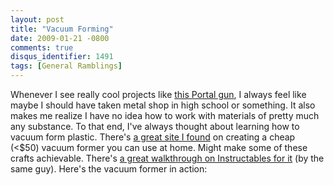 ```yaml
---
layout: post
title: "Vacuum Forming"
date: 2009-01-21 -0800
comments: true
disqus_identifier: 1491
tags: [General Ramblings]
---
```

Whenever I see really cool projects like [this Portal
gun](http://www.engadget.com/2009/01/21/replica-portal-gun-is-an-absolute-triumph/),
I always feel like maybe I should have taken metal shop in high school
or something. It also makes me realize I have no idea how to work with
materials of pretty much any substance. To that end, I've always thought
about learning how to vacuum form plastic. There's [a great site I
found](http://www.vacuumformerplans.blogspot.com/) on creating a cheap
(\<$50) vacuum former you can use at home. Might make some of these
crafts achievable. There's [a great walkthrough on Instructables for
it](http://www.instructables.com/id/Make-a-good%2c-cheap%2c-upgradeable-sheet-plastic-vacu/)
(by the same guy). Here's the vacuum former in action:

